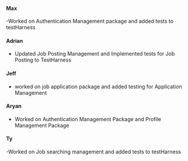 #### Max
-Worked on Authentication Management package and added tests to testHarness
#### Adrian
- Updated Job Posting Management and Implemented tests for Job Posting to TestHarness
#### Jeff
- worked on job application package and added testing for Application Management
#### Aryan
- Worked on Authentication Management Package and Profile Management Package
#### Ty
-Worked on Job searching management and added tests to testHarness
